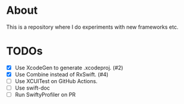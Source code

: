 # About
This is a repository where I do experiments with new frameworks etc.

# TODOs
- [x] Use XcodeGen to generate .xcodeproj. (#2)
- [x] Use Combine instead of RxSwift. (#4)
- [ ] Use XCUITest on GitHub Actions.
- [ ] Use swift-doc
- [ ] Run SwiftyProfiler on PR
